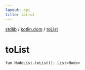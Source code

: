 ```yaml
---
layout: api
title: toList
---
```

[stdlib](../index.html) / [kotlin.dom](index.html) / [toList](toList.html)

# toList

```
fun NodeList.toList(): List<Node>
```
